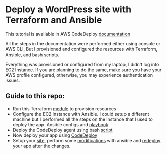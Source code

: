 # Deploy a WordPress site with Terraform and Ansible 

This tutorial is available in AWS CodeDeploy [documentation](https://docs.aws.amazon.com/codedeploy/latest/userguide/tutorials-wordpress.html) 

All the steps in the documentation were performed either using console or AWS CLI, But I provisioned and configured the resources with Terraform, Ansible, and bash scripts.

Everything was provisioned or configured from my laptop, I didn't log into EC2 Instance. If you are planning to do the same, make sure you have your AWS profile configured, otherwise, you may experience authentication issues.

## Guide to this repo:


*  Run this Terraform [module]((https://github.com/gsidhu13/WP_deploy_with_terraforma_and_ansible/blob/2f3df717446d0b62f8ad82be0f7829ae9016ca67/terraform)) to provision resources 
*  Configure the EC2 instance with Ansible. I could setup a different machine but I performed all the steps on the instance that I used to deploy the app. Ansible configs and [playbook](https://github.com/gsidhu13/WP_deploy_with_terraforma_and_ansible/blob/2f3df717446d0b62f8ad82be0f7829ae9016ca67/ansible)
*  Deploy the CodeDeploy agent using bash [script](https://github.com/gsidhu13/WP_deploy_with_terraforma_and_ansible/blob/2f3df717446d0b62f8ad82be0f7829ae9016ca67/deploy_agent)
*  Now deploy your app using [CodeDeploy](https://github.com/gsidhu13/WP_deploy_with_terraforma_and_ansible/blob/2f3df717446d0b62f8ad82be0f7829ae9016ca67/deploy_app)
*  Setup your [site](https://github.com/gsidhu13/WP_deploy_with_terraforma_and_ansible/blob/2f3df717446d0b62f8ad82be0f7829ae9016ca67/setup_site),  perform some [modifications](https://github.com/gsidhu13/WP_deploy_with_terraforma_and_ansible/blob/2f3df717446d0b62f8ad82be0f7829ae9016ca67/modify_with_ansible) with ansible and [redeploy](https://github.com/gsidhu13/WP_deploy_with_terraforma_and_ansible/blob/2f3df717446d0b62f8ad82be0f7829ae9016ca67/deploy_app) your app after the changes.





